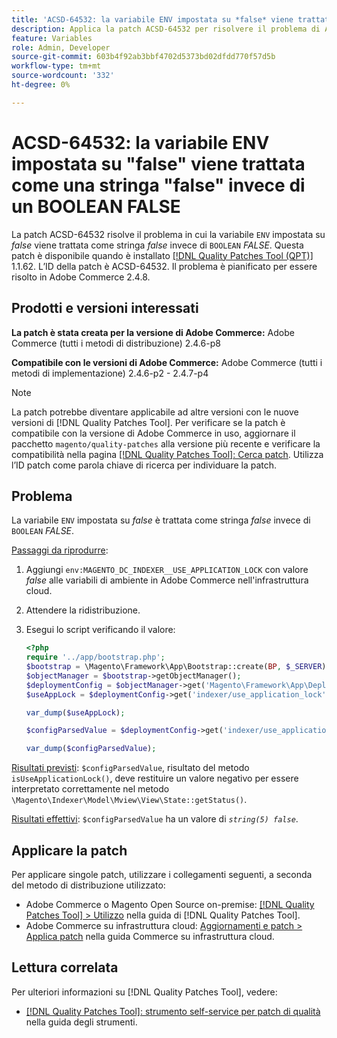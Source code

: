 ```yaml
---
title: 'ACSD-64532: la variabile ENV impostata su *false* viene trattata come stringa *false* invece di BOOLEAN *FALSE*'
description: Applica la patch ACSD-64532 per risolvere il problema di Adobe Commerce, dove una variabile "ENV" impostata su *false* viene trattata come una stringa *false* invece di un "BOOLEAN" *FALSE*.
feature: Variables
role: Admin, Developer
source-git-commit: 603b4f92ab3bbf4702d5373bd02dfdd770f57d5b
workflow-type: tm+mt
source-wordcount: '332'
ht-degree: 0%

---
```



# ACSD-64532: la variabile ENV impostata su &quot;false&quot; viene trattata come una stringa &quot;false&quot; invece di un BOOLEAN FALSE

La patch ACSD-64532 risolve il problema in cui la variabile `ENV` impostata su *false* viene trattata come stringa *false* invece di `BOOLEAN` *FALSE*. Questa patch è disponibile quando è installato [[!DNL Quality Patches Tool (QPT)]](/help/tools/quality-patches-tool/quality-patches-tool-to-self-serve-quality-patches.md) 1.1.62. L’ID della patch è ACSD-64532. Il problema è pianificato per essere risolto in Adobe Commerce 2.4.8.

## Prodotti e versioni interessati

**La patch è stata creata per la versione di Adobe Commerce:**
Adobe Commerce (tutti i metodi di distribuzione) 2.4.6-p8

**Compatibile con le versioni di Adobe Commerce:**
Adobe Commerce (tutti i metodi di implementazione) 2.4.6-p2 - 2.4.7-p4

>[!NOTE]
>
>La patch potrebbe diventare applicabile ad altre versioni con le nuove versioni di [!DNL Quality Patches Tool]. Per verificare se la patch è compatibile con la versione di Adobe Commerce in uso, aggiornare il pacchetto `magento/quality-patches` alla versione più recente e verificare la compatibilità nella pagina [[!DNL Quality Patches Tool]: Cerca patch](https://experienceleague.adobe.com/tools/commerce-quality-patches/index.html?lang=it). Utilizza l’ID patch come parola chiave di ricerca per individuare la patch.

## Problema

La variabile `ENV` impostata su *false* è trattata come stringa *false* invece di `BOOLEAN` *FALSE*.

<u>Passaggi da riprodurre</u>:
1. Aggiungi `env:MAGENTO_DC_INDEXER__USE_APPLICATION_LOCK` con valore *false* alle variabili di ambiente in Adobe Commerce nell&#39;infrastruttura cloud.
1. Attendere la ridistribuzione.
1. Esegui lo script verificando il valore:

   ```php
   <?php
   require '../app/bootstrap.php';
   $bootstrap = \Magento\Framework\App\Bootstrap::create(BP, $_SERVER);
   $objectManager = $bootstrap->getObjectManager();
   $deploymentConfig = $objectManager->get('Magento\Framework\App\DeploymentConfig');
   $useAppLock = $deploymentConfig->get('indexer/use_application_lock');
   
   var_dump($useAppLock);
   
   $configParsedValue = $deploymentConfig->get('indexer/use_application_lock') ?: false;
   
   var_dump($configParsedValue); 
   ```

<u>Risultati previsti</u>:
`$configParsedValue`, risultato del metodo `isUseApplicationLock()`, deve restituire un valore negativo per essere interpretato correttamente nel metodo `\Magento\Indexer\Model\Mview\View\State::getStatus()`.

<u>Risultati effettivi</u>:
`$configParsedValue` ha un valore di *`string(5) false`*.

## Applicare la patch

Per applicare singole patch, utilizzare i collegamenti seguenti, a seconda del metodo di distribuzione utilizzato:

* Adobe Commerce o Magento Open Source on-premise: [[!DNL Quality Patches Tool] > Utilizzo](/help/tools/quality-patches-tool/usage.md) nella guida di [!DNL Quality Patches Tool].
* Adobe Commerce su infrastruttura cloud: [Aggiornamenti e patch > Applica patch](https://experienceleague.adobe.com/docs/commerce-cloud-service/user-guide/develop/upgrade/apply-patches.html?lang=it) nella guida Commerce su infrastruttura cloud.

## Lettura correlata

Per ulteriori informazioni su [!DNL Quality Patches Tool], vedere:
* [[!DNL Quality Patches Tool]: strumento self-service per patch di qualità](/help/tools/quality-patches-tool/quality-patches-tool-to-self-serve-quality-patches.md) nella guida degli strumenti.
